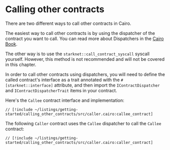 # Calling other contracts

There are two different ways to call other contracts in Cairo.

The easiest way to call other contracts is by using the dispatcher of the contract you want to call.
You can read more about Dispatchers in the [Cairo Book](https://book.cairo-lang.org/ch15-02-interacting-with-another-contract.html#calling-contracts-using-the-contract-dispatcher).

The other way is to use the `starknet::call_contract_syscall` syscall yourself. However, this method is not recommended and will not be covered in this chapter.

In order to call other contracts using dispatchers, you will need to define the called contract's interface as a trait annotated with the `#[starknet::interface]` attribute, and then import the `IContractDispatcher` and `IContractDispatcherTrait` items in your contract.

Here's the `Callee` contract interface and implementation:

```cairo
// [!include ~/listings/getting-started/calling_other_contracts/src/caller.cairo:callee_contract]
```

The following `Caller` contract uses the `Callee` dispatcher to call the `Callee` contract:

```cairo
// [!include ~/listings/getting-started/calling_other_contracts/src/caller.cairo:caller_contract]
```
